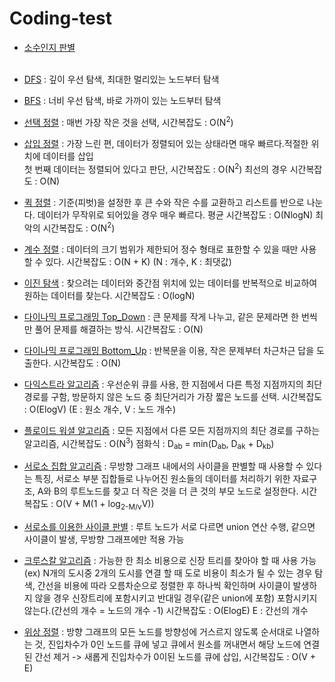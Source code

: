 # Coding-test
* [소수인지 판별](./1.java) <br><br>
* [DFS](./dfs.java) : 깊이 우선 탐색, 최대한 멀리있는 노드부터 탐색 <br>

* [BFS](./bfs.java) : 너비 우선 탐색, 바로 가까이 있는 노드부터 탐색<br>

* [선택 정렬](./Select_sort.java) : 매번 가장 작은 것을 선택, 시간복잡도 : O(N<sup>2</sup>)<br>

* [삽입 정렬](./Insert_sort.java) : 가장 느린 편, 데이터가 정렬되어 있는 상태라면 매우 빠르다.적절한 위치에 데이터를 삽입<br> 첫 번째 데이터는 정렬되어 있다고 판단, 시간복잡도 : O(N<sup>2</sup>) 최선의 경우 시간복잡도 : O(N)

* [퀵 정렬](./Quick_sort.java) : 기준(피벗)을 설정한 후 큰 수와 작은 수를 교환하고 리스트를 반으로 나눈다. 데이터가 무작위로 되어있을 경우 매우 빠르다. 평균 시간복잡도 : O(NlogN) 최악의 시간복잡도 : O(N<sup>2</sup>)

* [계수 정렬](./Count_sort.java) : 데이터의 크기 범위가 제한되어 정수 형태로 표한할 수 있을 때만 사용할 수 있다. 시간복잡도 : O(N + K) (N : 개수, K : 최댓값)

* [이진 탐색](./Binary_search.java) : 찾으려는 데이터와 중간점 위치에 있는 데이터를 반복적으로 비교하여 원하는 데이터를 찾는다. 시간복잡도 : O(logN)

* [다이나믹 프로그래밍 Top_Down](./Dinamic_ttb.java) : 큰 문제를 작게 나누고, 같은 문제라면 한 번씩만 풀어 문제를 해결하는 방식. 시간복잡도 : O(N) <br>
* [다이나믹 프로그래밍 Bottom_Up](./Dinamic_btt.java) : 반복문을 이용, 작은 문제부터 차근차근 답을 도출한다. 시간복잡도 : O(N)

* [다익스트라 알고리즘](./Dijkstra.java) : 우선순위 큐를 사용, 한 지점에서 다른 특정 지점까지의 최단 경로를 구함, 방문하지 않은 노드 중 최단거리가 가장 짧은 노드를 선택. 시간복잡도 : O(ElogV) (E : 원소 개수, V : 노드 개수)

* [플로이드 워셜 알고리즘](./Floyd_warshall.java) : 모든 지점에서 다른 모든 지점까지의 최단 경로를 구하는 알고리즘, 시간복잡도 : O(N<sup>3</sup>) 점화식 : D<sub>ab</sub> = min(D<sub>ab</sub>, D<sub>ak</sub> + D<sub>kb</sub>)

* [서로소 집합 알고리즘](./Disjoint_set.java) : 무방향 그래프 내에서의 사이클을 판별할 때 사용할 수 있다는 특징, 서로소 부분 집합들로 나누어진 원소들의 데이터를 처리하기 위한 자료구조, A와 B의 루트노드를 찾고 더 작은 것을 더 큰 것의 부모 노드로 설정한다. 시간복잡도 : O(V + M(1 + log<sub>2-M/v</sub>V))
* [서로소를 이용한 사이클 판별](./Cycle.java) : 루트 노드가 서로 다르면 union 연산 수행, 같으면 사이클이 발생, 무방향 그래프에만 적용 가능

* [크루스칼 알고리즘](./Kruskal.java) : 가능한 한 최소 비용으로 신장 트리를 찾아야 할 때 사용 가능(ex) N개의 도시중 2개의 도시를 연결 할 때 도로 비용이 최소가 될 수 있는 경우 탐색, 간선을 비용에 따라 오름차순으로 정렬한 후 하나씩 확인하며 사이클이 발생하지 않을 경우 신장트리에 포함시키고 반대일 경우(같은 union에 포함) 포함시키지 않는다.(간선의 개수 = 노드의 개수 -1) 시간복잡도 : O(ElogE) E : 간선의 개수

* [위상 정렬](./Topology_Sort.java) : 방향 그래프의 모든 노드를 방향성에 거스르지 않도록 순서대로 나열하는 것, 진입차수가 0인 노드를 큐에 넣고 큐에서 원소를 꺼내면서 해당 노드에 연결된 간선 제거 -> 새롭게 진입차수가 0이된 노드를 큐에 삽입, 시간복잡도 : O(V + E)
